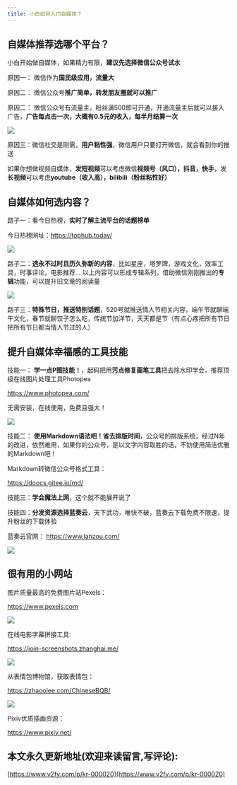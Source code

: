 ```yaml
---
title: 小白如何入门自媒体？
---
```



## 自媒体推荐选哪个平台？

小白开始做自媒体，如果精力有限，**建议先选择微信公众号试水**

原因一： 微信作为**国民级应用，流量大**

原因二： 微信公众号**推广简单，转发朋友圈就可以推广**

原因二： 微信公众号有流量主，粉丝满500即可开通，开通流量主后就可以接入广告，**广告每点击一次，大概有0.5元的收入，每半月结算一次**

![](https://www.v2fy.com/kr20/kr20-001.png)

原因三：微信社交是刚需，**用户粘性强**，微信用户只要打开微信，就会看到你的推送


如果你想做视频自媒体，**发短视频**可以考虑微信**视频号（风口），抖音，快手**，发**长视频**可以考虑**youtube（收入高），bilibili（粉丝粘性好）**


## 自媒体如何选内容？

路子一：看今日热榜，**实时了解主流平台的话题榜单**

今日热榜网址：https://tophub.today/

![](https://www.v2fy.com/kr20/kr20-fireshot.png)

路子二：**选永不过时且历久弥新的内容**，比如星座，塔罗牌，游戏文化，效率工具，时事评论，电影推荐... 以上内容可以形成专辑系列，借助微信刚刚推出的**专辑**功能，可以提升旧文章的阅读量

![](https://www.v2fy.com/kr20/kr20-004.png)

路子三：**特殊节日，推送特别话题**，520号就推送情人节相关内容，端午节就聊端午文化，春节就聊饺子怎么吃，传统节加洋节，天天都是节（有点心疼把所有节日把所有节日都当情人节过的人）



## 提升自媒体幸福感的工具技能


技能一： **学一点P图技能！**，起码把用**污点修复画笔工具**把去除水印学会，推荐顶级在线图片处理工具Photopea

https://www.photopea.com/


无需安装，在线使用，免费且强大！

![](https://v2fy.com/asset/001-photopea/73322304-8b165d80-427f-11ea-85d3-71a05a73af6c.gif)

技能二： **使用Markdown语法吧！省去排版时间**，公众号的排版系统，经过N年的改进，依然难用，如果你的公众号，是以文字内容取胜的话，不妨使用简洁优雅的Markdown吧！

Markdown转微信公众号格式工具：

https://doocs.gitee.io/md/



技能三：**学会魔法上网**，这个就不能展开说了

技能四：**分发资源选择蓝奏云**，天下武功，唯快不破，蓝奏云下载免费不限速，提升粉丝的下载体验

蓝奏云官网：
https://www.lanzou.com/

![](https://www.v2fy.com/kr20/kr20-005.png)

## 很有用的小网站

图片质量最高的免费图片站Pexels：

https://www.pexels.com

![](https://www.v2fy.com/kr20/kr20-008.png)

在线电影字幕拼接工具:

https://join-screenshots.zhanghai.me/

![](https://www.v2fy.com/asset/013-join-screenshots/jietu.gif)

从表情包博物馆，获取表情包：

https://zhaoolee.com/ChineseBQB/


![](https://www.v2fy.com/kr20/kr12-009.png)


Pixiv优质插画资源：

https://www.pixiv.net/




## 本文永久更新地址(欢迎来读留言,写评论):

[https://www.v2fy.com/p/kr-000020](https://www.v2fy.com/p/kr-000020)
